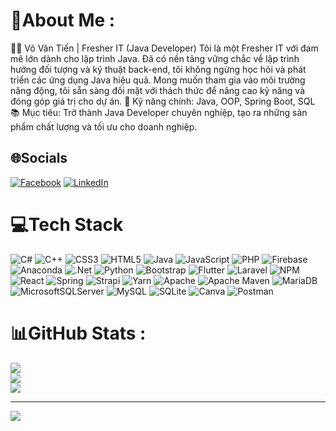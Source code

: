 # 💫About Me :
👨‍💻 Võ Văn Tiến | Fresher IT (Java Developer)
Tôi là một Fresher IT với đam mê lớn dành cho lập trình Java. Đã có nền tảng vững chắc về lập trình hướng đối tượng và kỹ thuật back-end, tôi không ngừng học hỏi và phát triển các ứng dụng Java hiệu quả. Mong muốn tham gia vào môi trường năng động, tôi sẵn sàng đối mặt với thách thức để nâng cao kỹ năng và đóng góp giá trị cho dự án.
🔧 Kỹ năng chính: Java, OOP, Spring Boot, SQL 
📚 Mục tiêu: Trở thành Java Developer chuyên nghiệp, tạo ra những sản phẩm chất lượng và tối ưu cho doanh nghiệp.

## 🌐Socials
[![Facebook](https://img.shields.io/badge/Facebook-%231877F2.svg?logo=Facebook&logoColor=white)](https://facebook.com/tienvovan917) [![LinkedIn](https://img.shields.io/badge/LinkedIn-%230077B5.svg?logo=linkedin&logoColor=white)](https://linkedin.com/in/in/tiến-võ-5648292b7/) 

# 💻Tech Stack
![C#](https://img.shields.io/badge/c%23-%23239120.svg?style=for-the-badge&logo=c-sharp&logoColor=white) ![C++](https://img.shields.io/badge/c++-%2300599C.svg?style=for-the-badge&logo=c%2B%2B&logoColor=white) ![CSS3](https://img.shields.io/badge/css3-%231572B6.svg?style=for-the-badge&logo=css3&logoColor=white) ![HTML5](https://img.shields.io/badge/html5-%23E34F26.svg?style=for-the-badge&logo=html5&logoColor=white) ![Java](https://img.shields.io/badge/java-%23ED8B00.svg?style=for-the-badge&logo=java&logoColor=white) ![JavaScript](https://img.shields.io/badge/javascript-%23323330.svg?style=for-the-badge&logo=javascript&logoColor=%23F7DF1E) ![PHP](https://img.shields.io/badge/php-%23777BB4.svg?style=for-the-badge&logo=php&logoColor=white) ![Firebase](https://img.shields.io/badge/firebase-%23039BE5.svg?style=for-the-badge&logo=firebase) ![Anaconda](https://img.shields.io/badge/Anaconda-%2344A833.svg?style=for-the-badge&logo=anaconda&logoColor=white) ![.Net](https://img.shields.io/badge/.NET-5C2D91?style=for-the-badge&logo=.net&logoColor=white) ![Python](https://img.shields.io/badge/python-3670A0?style=for-the-badge&logo=python&logoColor=ffdd54) ![Bootstrap](https://img.shields.io/badge/bootstrap-%23563D7C.svg?style=for-the-badge&logo=bootstrap&logoColor=white) ![Flutter](https://img.shields.io/badge/Flutter-%2302569B.svg?style=for-the-badge&logo=Flutter&logoColor=white) ![Laravel](https://img.shields.io/badge/laravel-%23FF2D20.svg?style=for-the-badge&logo=laravel&logoColor=white) ![NPM](https://img.shields.io/badge/NPM-%23000000.svg?style=for-the-badge&logo=npm&logoColor=white) ![React](https://img.shields.io/badge/react-%2320232a.svg?style=for-the-badge&logo=react&logoColor=%2361DAFB) ![Spring](https://img.shields.io/badge/spring-%236DB33F.svg?style=for-the-badge&logo=spring&logoColor=white) ![Strapi](https://img.shields.io/badge/strapi-%232E7EEA.svg?style=for-the-badge&logo=strapi&logoColor=white) ![Yarn](https://img.shields.io/badge/yarn-%232C8EBB.svg?style=for-the-badge&logo=yarn&logoColor=white) ![Apache](https://img.shields.io/badge/apache-%23D42029.svg?style=for-the-badge&logo=apache&logoColor=white) ![Apache Maven](https://img.shields.io/badge/Apache%20Maven-C71A36?style=for-the-badge&logo=Apache%20Maven&logoColor=white) ![MariaDB](https://img.shields.io/badge/MariaDB-003545?style=for-the-badge&logo=mariadb&logoColor=white) ![MicrosoftSQLServer](https://img.shields.io/badge/Microsoft%20SQL%20Sever-CC2927?style=for-the-badge&logo=microsoft%20sql%20server&logoColor=white) ![MySQL](https://img.shields.io/badge/mysql-%2300f.svg?style=for-the-badge&logo=mysql&logoColor=white) ![SQLite](https://img.shields.io/badge/sqlite-%2307405e.svg?style=for-the-badge&logo=sqlite&logoColor=white) ![Canva](https://img.shields.io/badge/Canva-%2300C4CC.svg?style=for-the-badge&logo=Canva&logoColor=white) ![Postman](https://img.shields.io/badge/Postman-FF6C37?style=for-the-badge&logo=postman&logoColor=white)
# 📊GitHub Stats :
![](https://github-readme-stats.vercel.app/api?username=TienVo17&theme=flag-india&hide_border=true&include_all_commits=true&count_private=true)<br/>
![](https://github-readme-streak-stats.herokuapp.com/?user=TienVo17&theme=flag-india&hide_border=true)<br/>
![](https://github-readme-stats.vercel.app/api/top-langs/?username=TienVo17&theme=flag-india&hide_border=true&include_all_commits=true&count_private=true&layout=compact)

---
[![](https://visitcount.itsvg.in/api?id=TienVo17&icon=9&color=10)](https://visitcount.itsvg.in)
